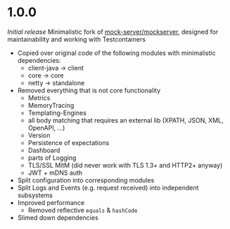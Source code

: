 # 1.0.0
_Initial release_
Minimalistic fork of [mock-server/mockserver](https://github.com/mock-server/mockserver), designed for maintainability and working with Testcontainers
* Copied over original code of the following modules with minimalistic dependencies:
  * client-java -> client
  * core -> core
  * netty -> standalone
* Removed everything that is not core functionality
  * Metrics
  * MemoryTracing
  * Templating-Engines
  * all body matching that requires an external lib (XPATH, JSON, XML, OpenAPI, ...)
  * Version
  * Persistence of expectations
  * Dashboard
  * parts of Logging
  * TLS/SSL MitM (did never work with TLS 1.3+ and HTTP2+ anyway) 
  * JWT + mDNS auth
* Split configuration into corresponding modules
* Split Logs and Events (e.g. request received) into independent subsystems
* Improved performance
  * Removed reflective ``equals`` & ``hashCode``
* Slimed down dependencies
